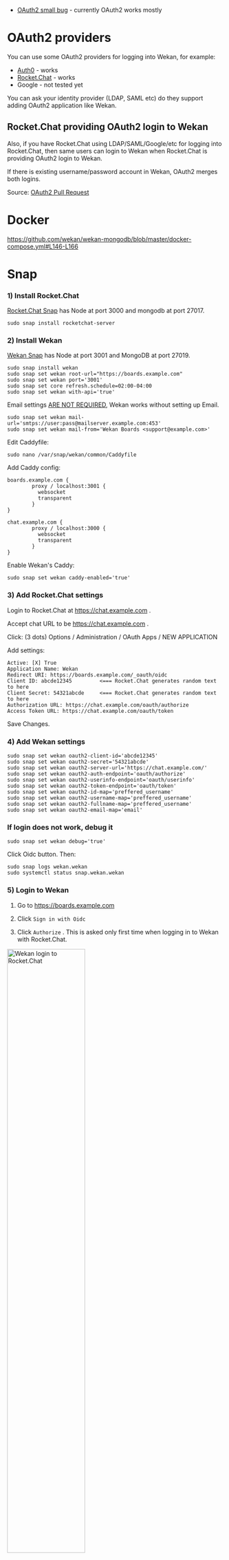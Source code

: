 - [OAuth2 small bug](https://github.com/wekan/wekan/issues/1874) - currently OAuth2 works mostly

# OAuth2 providers

You can use some OAuth2 providers for logging into Wekan, for example:
- [Auth0](https://github.com/wekan/wekan/wiki/OAuth2#auth0) - works
- [Rocket.Chat](https://github.com/wekan/wekan/wiki/OAuth2#rocketchat-providing-oauth2-login-to-wekan) - works
- Google - not tested yet

You can ask your identity provider (LDAP, SAML etc) do they support adding OAuth2 application like Wekan.

## Rocket.Chat providing OAuth2 login to Wekan

Also, if you have Rocket.Chat using LDAP/SAML/Google/etc for logging into Rocket.Chat, then same users can login to Wekan when Rocket.Chat is providing OAuth2 login to Wekan.

If there is existing username/password account in Wekan, OAuth2 merges both logins.

Source: [OAuth2 Pull Request](https://github.com/wekan/wekan/pull/1578)

# Docker

https://github.com/wekan/wekan-mongodb/blob/master/docker-compose.yml#L146-L166

# Snap

### 1) Install Rocket.Chat

[Rocket.Chat Snap](https://rocket.chat/docs/installation/manual-installation/ubuntu/snaps/) has Node at port 3000 and mongodb at port 27017.
```
sudo snap install rocketchat-server
```

### 2) Install Wekan

[Wekan Snap](https://github.com/wekan/wekan-snap/wiki/Install) has Node at port 3001 and MongoDB at port 27019.
```
sudo snap install wekan
sudo snap set wekan root-url="https://boards.example.com"
sudo snap set wekan port='3001'
sudo snap set core refresh.schedule=02:00-04:00
sudo snap set wekan with-api='true'
```
Email settings [ARE NOT REQUIRED](https://github.com/wekan/wekan/wiki/Troubleshooting-Mail), Wekan works without setting up Email.
```
sudo snap set wekan mail-url='smtps://user:pass@mailserver.example.com:453'
sudo snap set wekan mail-from='Wekan Boards <support@example.com>'
```
Edit Caddyfile:
```
sudo nano /var/snap/wekan/common/Caddyfile
```
Add Caddy config:
```
boards.example.com {
        proxy / localhost:3001 {
          websocket
          transparent
        }
}

chat.example.com {
        proxy / localhost:3000 {
          websocket
          transparent
        }
}
```
Enable Wekan's Caddy:
```
sudo snap set wekan caddy-enabled='true'
```

### 3) Add Rocket.Chat settings

Login to Rocket.Chat at https://chat.example.com .

Accept chat URL to be https://chat.example.com .

Click: (3 dots) Options / Administration / OAuth Apps / NEW APPLICATION

Add settings:

```
Active: [X] True
Application Name: Wekan
Redirect URI: https://boards.example.com/_oauth/oidc
Client ID: abcde12345         <=== Rocket.Chat generates random text to here
Client Secret: 54321abcde     <=== Rocket.Chat generates random text to here
Authorization URL: https://chat.example.com/oauth/authorize
Access Token URL: https://chat.example.com/oauth/token
```
Save Changes.

### 4) Add Wekan settings

```
sudo snap set wekan oauth2-client-id='abcde12345'
sudo snap set wekan oauth2-secret='54321abcde'
sudo snap set wekan oauth2-server-url='https://chat.example.com/'
sudo snap set wekan oauth2-auth-endpoint='oauth/authorize'
sudo snap set wekan oauth2-userinfo-endpoint='oauth/userinfo'
sudo snap set wekan oauth2-token-endpoint='oauth/token'
sudo snap set wekan oauth2-id-map='preffered_username'
sudo snap set wekan oauth2-username-map='preffered_username'
sudo snap set wekan oauth2-fullname-map='preffered_username'
sudo snap set wekan oauth2-email-map='email'
```
### If login does not work, debug it
```
sudo snap set wekan debug='true'
```
Click Oidc button. Then:
```
sudo snap logs wekan.wekan
sudo systemctl status snap.wekan.wekan
```

### 5) Login to Wekan

1) Go to https://boards.example.com

2) Click `Sign in with Oidc`

3) Click `Authorize` . This is asked only first time when logging in to Wekan with Rocket.Chat.

<img src="https://wekan.github.io/oauth2-login.png" width="60%" alt="Wekan login to Rocket.Chat" />

### 6) Set your Full Name

Currently Full Name is not preserved, so you need to change it.

1) Click `Your username / Profile`

2) Add info and Save.

<img src="https://wekan.github.io/oauth2-profile-settings.png" width="60%" alt="Wekan login to Rocket.Chat" />

### 7) Add more login options to Rocket.Chat

1) At Rocket.Chat, Click: (3 dots) Options / Administration

2) There are many options at OAuth menu. Above and below of OAuth are also CAS, LDAP and SAML.

<img src="https://wekan.github.io/oauth-rocketchat-options.png" width="100%" alt="Wekan login to Rocket.Chat" />

# Auth0

[Auth0](https://auth0.com) can provide PasswordlessEmail/Google/Facebook/LinkedIn etc login options to Wekan.

### 1) Auth0 / Applications / Add / Regular Web Application / Auth0 Settings

```
Client ID:                                 <== Copy to below snap settings
Secret:                                    <== Copy to below snap settings
Account url: youraccount.eu.auth0.com      <== Copy to below snap settings
Application Logo:                          <== Add your logo
Application Type: Single Page Application
Token Endpoint Authentication Method: Post
Allowed Callback URLs: https://boards.example.com/_oauth/oidc  <== Change your Wekan address
Allowed Web Origins: https://boards.example.com                <== Change your Wekan address
Use Auth0 instead of the IdP to do Single Sign On: [X]
```
If you  need more info, they are at bottom of the page Advanced Settings / Endpoint / OAuth

2) Auth0 Dashboard => Rules => Add Rule

Rule Name: Encrich Wekan login
```
  function (user, context, callback) {
    // Only use this rule for Auth0 Dashboard / Applications / WekanApplication
    if(context.clientName !== 'WekanApplication'){
      return callback(null, user, context);
    }
    user.user_metadata = user.user_metadata || {};
    var ns = "https://boards.example.com/";
    context.idToken[ns + "id"] = user.user_id;
    context.idToken[ns + "email"] = user.email;
    context.idToken[ns + "name"] = user.name || user.user_metadata.name;
    context.idToken[ns + "picture"] = user.picture;
    callback(null, user, context);
  }
```

### 3) Snap settings, change to it from above client-id, secret, server-url and web-origin (=namespace for rules function above).

Note: namespace works for multiple apps. For example, you can use same namespace url for many different wekan board apps that have different client-id etc, and different board url, and still use same namespace url like https://boards.example.com .
```
sudo snap set wekan oauth2-client-id='abcde12345'
sudo snap set wekan oauth2-secret='54321abcde'
sudo snap set wekan oauth2-server-url='https://youraccount.eu.auth0.com'
sudo snap set wekan oauth2-auth-endpoint='/authorize'
sudo snap set wekan oauth2-userinfo-endpoint='/userinfo'
sudo snap set wekan oauth2-token-endpoint='/oauth/token'
sudo snap set wekan oauth2-id-map='https://boards.example.com/id'
sudo snap set wekan oauth2-username-map='https://boards.example.com/email'
sudo snap set wekan oauth2-fullname-map='https://boards.example.com/name'
sudo snap set wekan oauth2-email-map='https://boards.example.com/email'
```
For login to work, you need to:
- Create first Admin user
- Add other users with REST API or Password registration
- Login with OIDC button
- Have Auth0 configured for passwordless email login (on some other login)

### 4) Auth0 ID provider to Custom OAuth RocketChat

These do work currently so that Auth0 passwordless login to RocketChat does work,
but there is some additional code also that is not added as PR to RocketChat yet.
Code mainly has generating custom authorization cookie from user email with addition to
RocketChat API, and using it and login_token + rc_token to check on RocketChat login page
using router repeating trigger so that if those cookies exist then automatically login
user in using RocketChat Custom OAuth2.

```
Enable: [X] True
URL: https://example.eu.auth0.com/
Token Path: oauth/token
Token Sent Via: Payload
Identity Token Sent Via: Same as "Token Sent Via"
Identity Path: userinfo
Authorize Path: authorize
Scope: openid profile email
ID: 12345abcde
Secret: abcde54321
Login Style: Redirect
Button Text: JOIN CHAT
Button Text Color: #FFFFFF
Button Color: #000000
Username field: (empty)
Merge users: [X] True
```